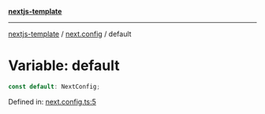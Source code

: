 [**nextjs-template**](../../README.md)

---

[nextjs-template](../../README.md) / [next.config](../README.md) / default

# Variable: default

```ts
const default: NextConfig;
```

Defined in: [next.config.ts:5](https://github.com/Its-Satyajit/nextjs-template/blob/main/next.config.ts#L5)
